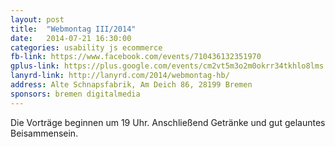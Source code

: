 ```yaml
---
layout: post
title:  "Webmontag III/2014"
date:   2014-07-21 16:30:00
categories: usability js ecommerce
fb-link: https://www.facebook.com/events/710436132351970
gplus-link: https://plus.google.com/events/cm2vt5m3o2m0okrr34tkhlo8lms
lanyrd-link: http://lanyrd.com/2014/webmontag-hb/
address: Alte Schnapsfabrik, Am Deich 86, 28199 Bremen
sponsors: bremen digitalmedia
---
```


Die Vorträge beginnen um 19 Uhr. Anschließend Getränke und gut gelauntes Beisammensein.
